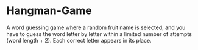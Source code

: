 # Hangman-Game
A word guessing game where a random fruit name is selected, and you have to guess the word letter by letter within a limited number of attempts (word length + 2). Each correct letter appears in its place.
